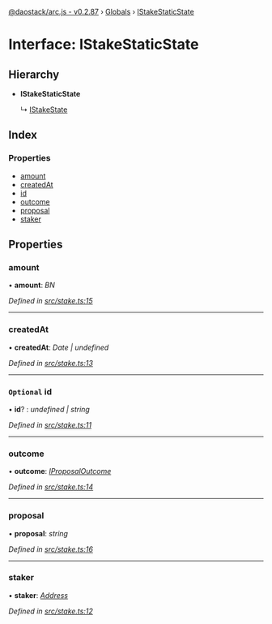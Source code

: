[@daostack/arc.js - v0.2.87](../README.md) › [Globals](../globals.md) › [IStakeStaticState](istakestaticstate.md)

# Interface: IStakeStaticState

## Hierarchy

* **IStakeStaticState**

  ↳ [IStakeState](istakestate.md)

## Index

### Properties

* [amount](istakestaticstate.md#amount)
* [createdAt](istakestaticstate.md#createdat)
* [id](istakestaticstate.md#optional-id)
* [outcome](istakestaticstate.md#outcome)
* [proposal](istakestaticstate.md#proposal)
* [staker](istakestaticstate.md#staker)

## Properties

###  amount

• **amount**: *BN*

*Defined in [src/stake.ts:15](https://github.com/daostack/alchemy-monorepo/blob/6a18bc5/packages/arc.js/src/stake.ts#L15)*

___

###  createdAt

• **createdAt**: *Date | undefined*

*Defined in [src/stake.ts:13](https://github.com/daostack/alchemy-monorepo/blob/6a18bc5/packages/arc.js/src/stake.ts#L13)*

___

### `Optional` id

• **id**? : *undefined | string*

*Defined in [src/stake.ts:11](https://github.com/daostack/alchemy-monorepo/blob/6a18bc5/packages/arc.js/src/stake.ts#L11)*

___

###  outcome

• **outcome**: *[IProposalOutcome](../enums/iproposaloutcome.md)*

*Defined in [src/stake.ts:14](https://github.com/daostack/alchemy-monorepo/blob/6a18bc5/packages/arc.js/src/stake.ts#L14)*

___

###  proposal

• **proposal**: *string*

*Defined in [src/stake.ts:16](https://github.com/daostack/alchemy-monorepo/blob/6a18bc5/packages/arc.js/src/stake.ts#L16)*

___

###  staker

• **staker**: *[Address](../globals.md#address)*

*Defined in [src/stake.ts:12](https://github.com/daostack/alchemy-monorepo/blob/6a18bc5/packages/arc.js/src/stake.ts#L12)*
